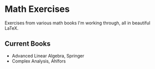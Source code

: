 # Math Exercises

Exercises from various math books I'm working through, all in beautiful LaTeX.

## Current Books

- Advanced Linear Algebra, Springer
- Complex Analysis, Ahlfors